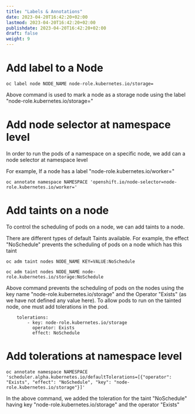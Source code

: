 ```yaml
---
title: "Labels & Annotations"
date: 2023-04-20T16:42:20+02:00
lastmod: 2023-04-20T16:42:20+02:00
publishdate: 2023-04-20T16:42:20+02:00
draft: false
weight: 9
---
```


# Add label to a Node

```
oc label node NODE_NAME node-role.kubernetes.io/storage=
```
Above command is used to mark a node as a storage node using the label "node-role.kubernetes.io/storage="

# Add node selector at namespace level

In order to run the pods of a namespace on a specific node, we add can a node selector at namespace level

For example, If a node has a label "node-role.kubernetes.io/worker="

```
oc annotate namespace NAMESPACE 'openshift.io/node-selector=node-role.kubernetes.io/worker='
```

# Add taints on a node

To control the scheduling of pods on a node, we can add taints to a node.

There are different types of default Taints available. For example, the effect "NoSchedule" prevents the scheduling of pods on a node which has this taint

```
oc adm taint nodes NODE_NAME KEY=VALUE:NoSchedule
```

```
oc adm taint nodes NODE_NAME node-role.kubernetes.io/storage:NoSchedule
```
Above command prevents the scheduling of pods on the nodes using the key name "node-role.kubernetes.io/storage" and the Operator "Exists" (as we have not defined any value here). To allow pods to run on the tainted node, one must add tolerations in the pod.

```
    tolerations:
        - key: node-role.kubernetes.io/storage
          operator: Exists
          effect: NoSchedule

```

# Add tolerations at namespace level

```
oc annotate namespace NAMESPACE 'scheduler.alpha.kubernetes.io/defaultTolerations=[{"operator": "Exists", "effect": "NoSchedule", "key": "node-role.kubernetes.io/storage"}]'
```

In the above command, we added the toleration for the taint "NoSchedule" having key "node-role.kubernetes.io/storage" and the operator "Exists"